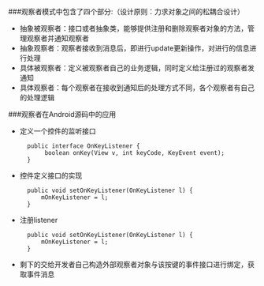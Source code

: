 ###观察者模式中包含了四个部分:（设计原则：力求对象之间的松耦合设计）
* 抽象被观察者：接口或者抽象类，能够提供注册和删除观察者对象的方法，管理观察者并通知观察者
* 抽象观察者：观察者接收到消息后，即进行update更新操作，对进行的信息进行处理
* 具体被观察者：定义被观察者自己的业务逻辑，同时定义给注册过的观察者发通知
* 具体观察者：每个观察者在接收到通知后的处理方式不同，各个观察者有自己的处理逻辑

###观察者在Android源码中的应用
* 定义一个控件的监听接口

		public interface OnKeyListener {
			 boolean onKey(View v, int keyCode, KeyEvent event);
    	}
* 控件定义接口的实现
	
		public void setOnKeyListener(OnKeyListener l) {
        	mOnKeyListener = l;
    	}
* 注册listener

		public void setOnKeyListener(OnKeyListener l) {
       		mOnKeyListener = l;
    	}	
* 剩下的交给开发者自己构造外部观察者对象与该按键的事件接口进行绑定，获取事件消息